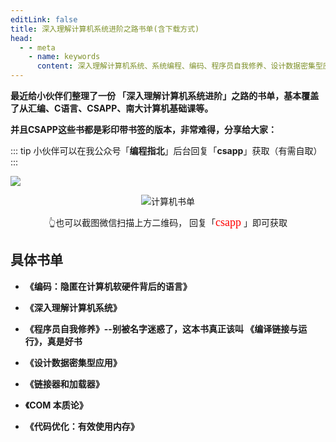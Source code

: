 ```yaml
---
editLink: false
title: 深入理解计算机系统进阶之路书单(含下载方式)
head:
  - - meta
    - name: keywords
      content: 深入理解计算机系统、系统编程、编码、程序员自我修养、设计数据密集型应用、链接器和加载器、代码优化
---
```



**最近给小伙伴们整理了一份 「深入理解计算机系统进阶」之路的书单，基本覆盖了从汇编、C语言、CSAPP、南大计算机基础课等。**

**并且CSAPP这些书都是彩印带书签的版本，非常难得，分享给大家：**

::: tip
小伙伴可以在我公众号「**编程指北**」后台回复「**csapp**」获取（有需自取）
:::

![](https://cdn.how2cs.cn/csguide/113244.jpg)


<p align="center">
  <img src="https://cdn.how2cs.cn/csguide/095140.jpg" alt="计算机书单" width="auto" height="auto">
</p>

<center>👆也可以截图微信扫描上方二维码， 回复「<font face="黑体" size=4 color="red">csapp</font>
」即可获取</center>


## 具体书单

* **《编码：隐匿在计算机软硬件背后的语言》**

* **《深入理解计算机系统》**

* **《程序员自我修养》--别被名字迷惑了，这本书真正该叫 《编译链接与运行》，真是好书**

* **《设计数据密集型应用》**

* **《链接器和加载器》**

* **《COM 本质论》**

* **《代码优化：有效使用内存》**

